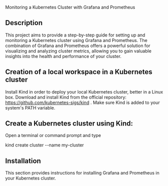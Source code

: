 Monitoring a Kubernetes Cluster with Grafana and Prometheus

## Description
This project aims to provide a step-by-step guide for setting up and monitoring a Kubernetes cluster using Grafana and Prometheus. The combination of Grafana and Prometheus offers a powerful solution for visualizing and analyzing cluster metrics, allowing you to gain valuable insights into the health and performance of your cluster.

## Creation of a local workspace in a Kubernetes cluster
Install Kind in order to deploy your local Kubernetes cluster, better in a Linux box. Download and install Kind from the official repository: https://github.com/kubernetes-sigs/kind . Make sure Kind is added to your system's PATH variable.

## Create a Kubernetes cluster using Kind:
Open a terminal or command prompt and type 

kind create cluster --name my-cluster






## Installation 
This section provides instructions for installing Grafana and Prometheus in your Kubernetes cluster.







